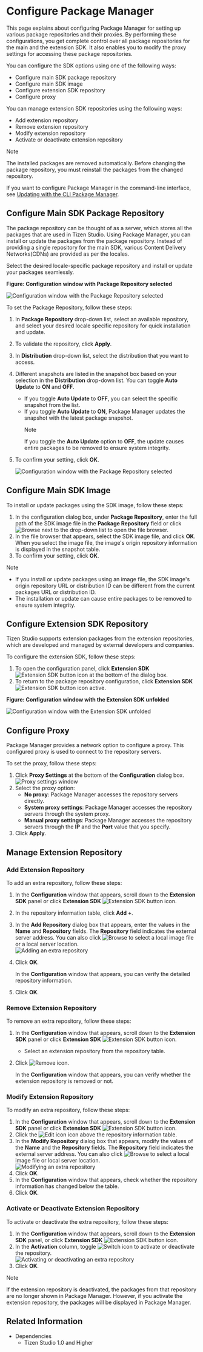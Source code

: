 # Configure Package Manager

This page explains about configuring Package Manager for setting up various package repositories and their proxies. By performing these configurations, you get complete control over all package repositories for the main and the extension SDK. It also enables you to modify the proxy settings for accessing these package repositories.

You can configure the SDK options using one of the following ways:

- Configure main SDK package repository
- Configure main SDK image
- Configure extension SDK repository
- Configure proxy

You can manage extension SDK repositories using the following ways:

- Add extension repository
- Remove extension repository
- Modify extension repository
- Activate or deactivate extension repository

> [!NOTE]
> The installed packages are removed automatically. Before changing the package repository, you must reinstall the packages from the changed repository.

If you want to configure Package Manager in the command-line interface, see [Updating with the CLI Package Manager](update-sdk.md#updating-with-the-cli-package-manager).


## Configure Main SDK Package Repository

The package repository can be thought of as a server, which stores all the packages that are used in Tizen Studio. Using Package Manager, you can install or update the packages from the package repository. Instead of providing a single repository for the main SDK, various  Content Delivery Networks(CDNs) are provided as per the locales.

Select the desired locale-specific package repository and install or update your packages seamlessly.

**Figure: Configuration window with Package Repository selected**

![Configuration window with the Package Repository selected](./media/advanced_conf_server.PNG)

To set the Package Repository, follow these steps:

1. In **Package Repository** drop-down list, select an available repository, and select your desired locale specific repository for quick installation and update.
2. To validate the repository, click **Apply**. 
3. In **Distribution** drop-down list, select the distribution that you want to access.
4. Different snapshots are listed in the snapshot box based on your selection in the **Distribution** drop-down list.  You can toggle **Auto Update** to **ON** and **OFF**. 
     - If you toggle **Auto Update** to **OFF**, you can select the specific snapshot from the list. 
     - If you toggle **Auto Update** to **ON**, Package Manager updates the snapshot with the latest package snapshot.
        > [!NOTE]  
        > If you toggle the **Auto Update** option to **OFF**, the update causes entire packages to be removed to ensure system integrity.
5. To confirm your setting, click **OK**.
    
    
    ![Configuration window with the Package Repository selected](./media/advanced_conf_serverg.gif)
## Configure Main SDK Image

To install or update packages using the SDK image, follow these steps:

1. In the configuration dialog box, under **Package Repository**, enter the full path of the SDK image file in the **Package Repository** field or click ![Browse](./media/advanced_conf_browse.png) next to the drop-down list to open the file browser.
2. In the file browser that appears, select the SDK image file, and click **OK**. When you select the image file, the image's origin repository information is displayed in the snapshot table.
3. To confirm your setting, click **OK**.

> [!NOTE]  
>-  If you install or update packages using an image file, the SDK image's origin repository URL or distribution ID can be different from the current packages URL or distribution ID. 
> - The installation or update can cause entire packages to be removed to ensure system integrity.

## Configure Extension SDK Repository

Tizen Studio supports extension packages from the extension repositories, which are developed and managed by external developers and companies. 

To configure the extension SDK, follow these steps:

1. To open the configuration panel, click **Extension SDK** ![Extension SDK button icon](./media/advanced_conf_icon_extension.png) at the bottom of the dialog box.
2. To return to the package repository configuration, click **Extension SDK** ![Extension SDK button icon active](./media/advanced_conf_icon_extension_active.png).

**Figure: Configuration window with the Extension SDK unfolded**

![Configuration window with the Extension SDK unfolded](./media/advanced_conf_extension.png)

## Configure Proxy

Package Manager provides a network option to configure a proxy. This configured proxy is used to connect to the repository servers. 

To set the proxy, follow these steps:

1. Click **Proxy Settings** at the bottom of the **Configuration** dialog box.  
![Proxy settings window](./media/advanced_conf_proxy.png)
2. Select the proxy option:
   - **No proxy**: Package Manager accesses the repository servers directly.
   - **System proxy settings**: Package Manager accesses the repository servers through the system proxy.
   - **Manual proxy settings**: Package Manager accesses the repository servers through the **IP** and the **Port** value that you specify.
3. Click **Apply**.


## Manage Extension Repository
### Add Extension Repository

To add an extra repository, follow these steps:

1. In the **Configuration** window that appears, scroll down to the **Extension SDK** panel or click **Extension SDK** ![Extension SDK button icon](./media/advanced_conf_icon_extension.png).
2. In the repository information table, click **Add +**.
3. In the **Add Repository** dialog box that appears, enter the values in the **Name** and **Repository** fields. The **Repository** field indicates the external server address. You can also click ![Browse](./media/advanced_conf_browse.png) to select a local image file or a local server location.  
![Adding an extra repository](./media/advanced_conf_add_extra.png)
4. Click **OK**.

   In the **Configuration** window that appears, you can verify the detailed repository information.
   
5. Click **OK**.

### Remove Extension Repository

To remove an extra repository, follow these steps:

1. In the **Configuration** window that appears, scroll down to the **Extension SDK** panel or click **Extension SDK** ![Extension SDK button icon](./media/advanced_conf_icon_extension.png).
   - Select an extension repository from the repository table.
3. Click ![Remove icon](./media/advanced_conf_icon_remove.png).
   
   In the **Configuration** window that appears, you can verify whether the extension repository is removed or not.

### Modify Extension Repository

To modify an extra repository, follow these steps:

1. In the **Configuration** window that appears, scroll down to the **Extension SDK** panel or click **Extension SDK** ![Extension SDK button icon](./media/advanced_conf_icon_extension.png).
2. Click the ![Edit icon](./media/advanced_conf_icon_edit.png) icon above the repository information table.
3. In the **Modify Repository** dialog box that appears, modify the values of the **Name** and the **Repository** fields. The **Repository** field indicates the external server address. You can also click ![Browse](./media/advanced_conf_browse.png) to select a local image file or local server location.  
![Modifying an extra repository](./media/advanced_conf_edit_extra.png)
4. Click **OK**.
5. In the **Configuration** window that appears, check whether the repository information has changed below the table.
6. Click **OK**.

### Activate or Deactivate Extension Repository

To activate or deactivate the extra repository, follow these steps:

1. In the **Configuration** window that appears, scroll down to the **Extension SDK** panel, or click **Extension SDK** ![Extension SDK button icon](./media/advanced_conf_icon_extension.png).
2. In the **Activation** column, toggle ![Switch icon](./media/advanced_conf_icon_switch.png) to activate or deactivate the repository.  
![Activating or deactivating an extra repository](./media/advanced_conf_activate_extra.png)
3. Click **OK**.

> [!NOTE]  
> If the extension repository is deactivated, the packages from that repository are no longer shown in Package Manager. However, if you activate the extension repository, the packages will be displayed in Package Manager.

## Related Information
- Dependencies
  - Tizen Studio 1.0 and Higher
